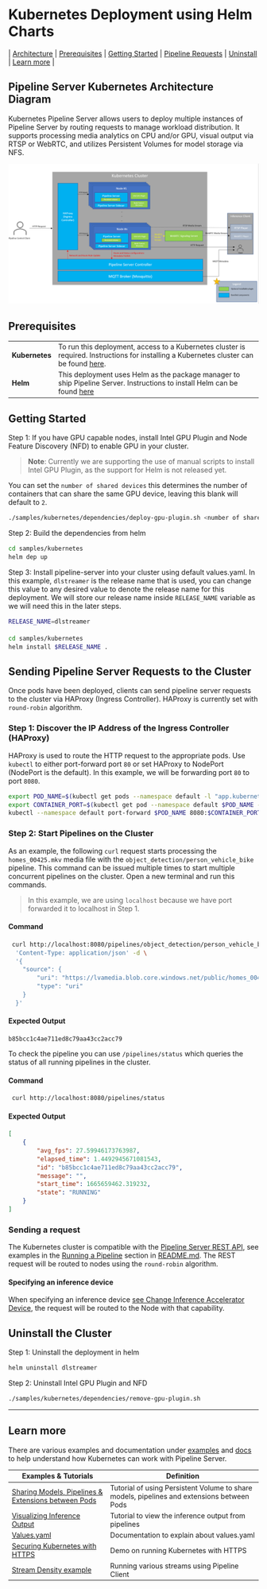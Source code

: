 # Kubernetes Deployment using Helm Charts

| [Architecture](#pipeline-server-kubernetes-architecture-diagram)
| [Prerequisites](#prerequisites)
| [Getting Started](#getting-started)
| [Pipeline Requests](#sending-pipeline-server-requests-to-the-cluster)
| [Uninstall](#uninstall-the-cluster)
| [Learn more](#learn-more) |

## Pipeline Server Kubernetes Architecture Diagram

Kubernetes Pipeline Server allows users to deploy multiple instances of Pipeline Server by routing requests to manage workload distribution. It supports processing media analytics on CPU and/or GPU, visual output via RTSP or WebRTC, and utilizes Persistent Volumes for model storage via NFS.

![k8sarchdiagram](/docs/images/k8s-arch-diag.png)

## Prerequisites

| |                  |
|---------------------------------------------|------------------|
| **Kubernetes** | To run this deployment, access to a Kubernetes cluster is required. Instructions for installing a Kubernetes cluster can be found [here](https://kubernetes.io/docs/setup/production-environment/tools/kubeadm/create-cluster-kubeadm/). |
| **Helm** | This deployment uses Helm as the package manager to ship Pipeline Server. Instructions to install Helm can be found [here](https://helm.sh/docs/intro/install/) |

## Getting Started

Step 1: If you have GPU capable nodes, install Intel GPU Plugin and Node Feature Discovery (NFD) to enable GPU in your cluster.

> **Note**: Currently we are supporting the use of manual scripts to install Intel GPU Plugin, as the support for Helm is not released yet.

You can set the `number of shared devices` this determines the number of containers that can share the same GPU device, leaving this blank will default to `2`.

```bash
./samples/kubernetes/dependencies/deploy-gpu-plugin.sh <number of shared devices>
```

Step 2: Build the dependencies from helm

```bash
cd samples/kubernetes
helm dep up
```

Step 3: Install pipeline-server into your cluster using default values.yaml. In this example, `dlstreamer` is the release name that is used, you can change this value to any desired value to denote the release name for this deployment. We will store our release name inside `RELEASE_NAME` variable as we will need this in the later steps.

```bash
RELEASE_NAME=dlstreamer

cd samples/kubernetes
helm install $RELEASE_NAME .
```

## Sending Pipeline Server Requests to the Cluster

Once pods have been deployed, clients can send pipeline server requests to the cluster via HAProxy (Ingress Controller). HAProxy is currently set with `round-robin` algorithm.

### Step 1: Discover the IP Address of the Ingress Controller (HAProxy)

HAProxy is used to route the HTTP request to the appropriate pods. Use `kubectl` to either port-forward port `80` or set HAProxy to NodePort (NodePort is the default). In this example, we will be forwarding port `80` to port `8080`.

```bash
export POD_NAME=$(kubectl get pods --namespace default -l "app.kubernetes.io/name=haproxy,app.kubernetes.io/instance=$RELEASE_NAME" -o jsonpath="{.items[0].metadata.name}")
export CONTAINER_PORT=$(kubectl get pod --namespace default $POD_NAME -o jsonpath="{.spec.containers[0].ports[0].containerPort}")
kubectl --namespace default port-forward $POD_NAME 8080:$CONTAINER_PORT
```

### Step 2: Start Pipelines on the Cluster

As an example, the following `curl` request starts processing the `homes_00425.mkv` media file with the `object_detection/person_vehicle_bike` pipeline.
This command can be issued multiple times to start multiple concurrent pipelines on the cluster. Open a new terminal and run this commands.

> In this example, we are using `localhost` because we have port forwarded it to localhost in Step 1.

#### Command

```bash
 curl http://localhost:8080/pipelines/object_detection/person_vehicle_bike -X POST -H \
  'Content-Type: application/json' -d \
  '{
    "source": {
        "uri": "https://lvamedia.blob.core.windows.net/public/homes_00425.mkv",
        "type": "uri"
    }
  }'
```

#### Expected Output

```text
b85bcc1c4ae711ed8c79aa43cc2acc79
```

To check the pipeline you can use `/pipelines/status` which queries the status of all running pipelines in the cluster.

#### Command

```bash
 curl http://localhost:8080/pipelines/status
```

#### Expected Output

```json
[
    {
        "avg_fps": 27.59946173763987,
        "elapsed_time": 1.4492945671081543,
        "id": "b85bcc1c4ae711ed8c79aa43cc2acc79",
        "message": "",
        "start_time": 1665659462.319232,
        "state": "RUNNING"
    }
]
```

### Sending a request

The Kubernetes cluster is compatible with the [Pipeline Server REST API](/docs/restful_microservice_interfaces.md), see examples in the [Running a Pipeline](/README.md#running-a-pipeline) section in [README.md](/README.md). The REST request will be routed to nodes using the `round-robin` algorithm.

#### Specifying an inference device

When specifying an inference device [see Change Inference Accelerator Device](/README.md#change-inference-accelerator-device), the request will be routed to the Node with that capability.

## Uninstall the Cluster

Step 1: Uninstall the deployment in helm

```bash
helm uninstall dlstreamer
```

Step 2: Uninstall Intel GPU Plugin and NFD

```bash
./samples/kubernetes/dependencies/remove-gpu-plugin.sh
```

***

## Learn more

There are various examples and documentation under [examples](/samples/kubernetes/examples/) and [docs](/samples/kubernetes/docs/) to help understand how Kubernetes can work with Pipeline Server.

| Examples & Tutorials | Definition |
|---|---|
| [Sharing Models, Pipelines & Extensions between Pods](./docs/persistent-volume.md) | Tutorial of using Persistent Volume to share models, pipelines and extensions between Pods
| [Visualizing Inference Output](./docs/visualizing-inference.md) | Tutorial to view the inference output from pipelines
| [Values.yaml](./docs/understanding-values-yaml.md) | Documentation to explain about values.yaml
| [Securing Kubernetes with HTTPS](./docs/securing-k8s.md) | Demo on running Kubernetes with HTTPS |
| [Stream Density example](./docs/stream-density.md) | Running various streams using Pipeline Client |